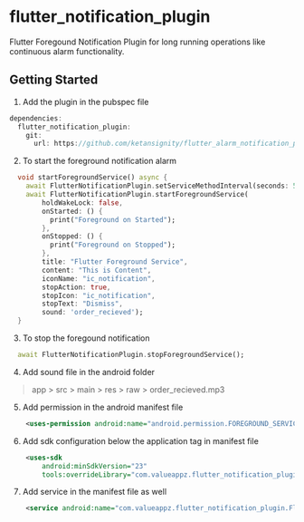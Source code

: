 # flutter_notification_plugin

Flutter Foregound Notification Plugin for long running operations like continuous alarm functionality.

## Getting Started

1. Add the plugin in the pubspec file
```dart
dependencies:
  flutter_notification_plugin:          
    git:
      url: https://github.com/ketansignity/flutter_alarm_notification_plugin
```

2. To start the foreground notification alarm 

```dart
  void startForegroundService() async {
    await FlutterNotificationPlugin.setServiceMethodInterval(seconds: 5);
    await FlutterNotificationPlugin.startForegroundService(
        holdWakeLock: false,
        onStarted: () {
          print("Foreground on Started");
        },
        onStopped: () {
          print("Foreground on Stopped");
        },
        title: "Flutter Foreground Service",
        content: "This is Content",
        iconName: "ic_notification",
        stopAction: true,
        stopIcon: "ic_notification",
        stopText: "Dismiss",
        sound: 'order_recieved');
  }
```
3. To stop the foregound notification

```dart
  await FlutterNotificationPlugin.stopForegroundService();
```

4. Add sound file in the android folder
> app > src > main > res > raw > order_recieved.mp3

5. Add permission in the android manifest file

```xml
    <uses-permission android:name="android.permission.FOREGROUND_SERVICE" />
```
6. Add sdk configuration below the application tag in manifest file

```xml
    <uses-sdk
        android:minSdkVersion="23"
        tools:overrideLibrary="com.valueappz.flutter_notification_plugin" />
```
7. Add service in the manifest file as well

```xml
    <service android:name="com.valueappz.flutter_notification_plugin.FlutterForegroundService" />
```
